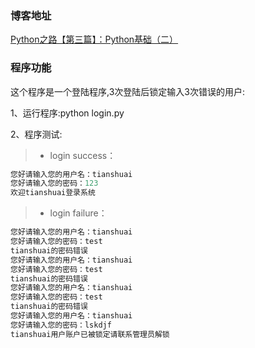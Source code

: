### 博客地址
[Python之路【第三篇】：Python基础（二）](http://www.cnblogs.com/luotianshuai/p/4949497.html)


### 程序功能

这个程序是一个登陆程序,3次登陆后锁定输入3次错误的用户:


1、运行程序:python login.py


2、程序测试:

> * login success：
```python
您好请输入您的用户名：tianshuai
您好请输入您的密码：123
欢迎tianshuai登录系统
```

> * login failure：
```python
您好请输入您的用户名：tianshuai
您好请输入您的密码：test
tianshuai的密码错误
您好请输入您的用户名：tianshuai
您好请输入您的密码：test
tianshuai的密码错误
您好请输入您的用户名：tianshuai
您好请输入您的密码：test
tianshuai的密码错误
您好请输入您的用户名：tianshuai
您好请输入您的密码：lskdjf
tianshuai用户账户已被锁定请联系管理员解锁
```